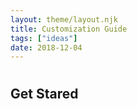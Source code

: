 ```yaml
---
layout: theme/layout.njk
title: Customization Guide
tags: ["ideas"]
date: 2018-12-04
---
```


#

## Get Stared

